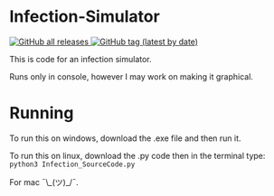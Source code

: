 # Infection-Simulator

<a href="https://github.com/1Codealot/Infection-Simulator">
    <img alt="GitHub all releases" src="https://img.shields.io/github/downloads/1Codealot/Infection-Simulator/total">
</a>
<a href="https://github.com/1Codealot/Infection-Simulator/releases">
    <img alt="GitHub tag (latest by date)" src="https://img.shields.io/github/v/tag/1Codealot/Infection-Simulator?label=Version">
</a>

This is code for an infection simulator.

Runs only in console, however I may work on making it graphical.


# Running

To run this on windows, download the .exe file and then run it.

To run this on linux, download the .py code then in the terminal type: `python3 Infection_SourceCode.py`

For mac ¯\\\_(ツ)\_/¯.
